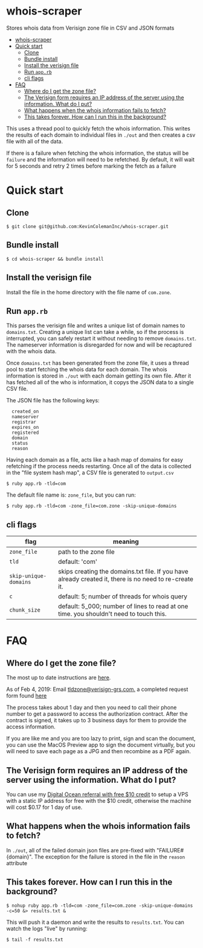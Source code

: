 # whois-scraper

Stores whois data from Verisign zone file in CSV and JSON formats

- [whois-scraper](#whois-scraper)
- [Quick start](#quick-start)
  - [Clone](#clone)
  - [Bundle install](#bundle-install)
  - [Install the verisign file](#install-the-verisign-file)
  - [Run `app.rb`](#run-apprb)
  - [cli flags](#cli-flags)
- [FAQ](#faq)
  - [Where do I get the zone file?](#where-do-i-get-the-zone-file)
  - [The Verisign form requires an IP address of the server using the information. What do I put?](#the-verisign-form-requires-an-ip-address-of-the-server-using-the-information-what-do-i-put)
  - [What happens when the whois information fails to fetch?](#what-happens-when-the-whois-information-fails-to-fetch)
  - [This takes forever. How can I run this in the background?](#this-takes-forever-how-can-i-run-this-in-the-background)

This uses a thread pool to quickly fetch the whois information. This writes the results of each domain to individual files in `./out` and then creates a csv file with all of the data.

If there is a failure when fetching the whois information, the status will be `failure` and the information will need to be refetched. By default, it will wait for 5 seconds and retry 2 times before marking the fetch as a failure

# Quick start

## Clone

   `$ git clone git@github.com:KevinColemanInc/whois-scraper.git`

## Bundle install

   `$ cd whois-scraper && bundle install`

## Install the verisign file

Install the file in the home directory with the file name of `com.zone`.

## Run `app.rb`

This parses the verisign file and writes a unique list of domain names to `domains.txt`. Creating a unique list can take a while, so if the process is interrupted, you can safely restart it without needing to remove `domains.txt`. The nameserver information is disregarded for now and will be recaptured with the whois data.

Once `domains.txt` has been generated from the zone file, it uses a thread pool to start fetching the whois data for each domain. The whois information is stored in `./out` with each domain getting its own file. After it has fetched all of the who is information, it copys the JSON data to a single CSV file.

The JSON file has the following keys:

```
  created_on
  nameserver
  registrar
  expires_on
  registered
  domain
  status
  reason
```

Having each domain as a file, acts like a hash map of domains for easy refetching if the process needs restarting. Once all of the data is collected in the "file system hash map", a CSV file is generated to `output.csv`

`$ ruby app.rb -tld=com`

The default file name is: `zone_file`, but you can run:

`$ ruby app.rb -tld=com -zone_file=com.zone -skip-unique-domains`

## cli flags
flag|meaning|
---|---|
`zone_file` | path to the zone file
`tld` | default: 'com'
`skip-unique-domains` | skips creating the domains.txt file. If you have already created it, there is no need to re-create it.
`c` | default: 5; number of threads for whois query
`chunk_size` | default: 5_000; number of lines to read at one time. you shouldn't need to touch this.

# FAQ

## Where do I get the zone file?

The most up to date instructions are [here](https://www.verisign.com/en_US/channel-resources/domain-registry-products/zone-file/index.xhtml).

As of Feb 4, 2019: Email [tldzone@verisign-grs.com.](mailTo:tldzone@verisign-grs.com.) a completed request form found [here](https://www.verisign.com/assets/zonefile_access_request_form.pdf)

The process takes about 1 day and then you need to call their phone number to get a password to access the authorization contract. After the contract is signed, it takes up to 3 business days for them to provide the access information.

If you are like me and you are too lazy to print, sign and scan the document, you can use the MacOS Preview app to sign the document virtually, but you will need to save each page as a JPG and then recombine as a PDF again.

## The Verisign form requires an IP address of the server using the information. What do I put?

You can use my [Digital Ocean referral with free $10 credit](https://m.do.co/c/1ad1978bee9f) to setup a VPS with a static IP address for free with the $10 credit, otherwise the machine will cost $0.17 for 1 day of use.

## What happens when the whois information fails to fetch?

In `./out`, all of the failed domain json files are pre-fixed with "FAILURE#{domain}". The exception for the failure is stored in the file in the `reason` attribute

## This takes forever. How can I run this in the background?

`$ nohup ruby app.rb -tld=com -zone_file=com.zone -skip-unique-domains -c=50 &> results.txt &`

This will push it a daemon and write the results to `results.txt`. You can watch the logs "live" by running:

`$ tail -f results.txt`
